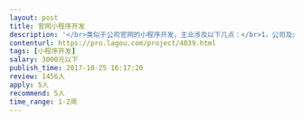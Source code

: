 ```yaml
---                
layout: post       
title: 官网小程序开发           
description: '</br>类似于公司官网的小程序开发，主业涉及以下几点：</br>1，公司及业务简要介绍；</br>2，客户常见问题检索及答案中的源文件链接；</br>3，一个简单的测算表；</br>4，提供合作协议样板展示或下载；</br>5，项目案例清单及展示；</br>'     
contenturl: https://pro.lagou.com/project/4839.html      
tags: [小程序开发]            
salary: 3000元以下          
publish_time: 2017-10-25 16:17:20         
review: 1456人                   
apply: 5人                   
recommend: 5人                   
time_range: 1-2周              
---                 
```

